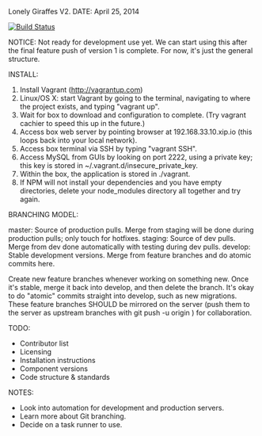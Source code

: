 Lonely Giraffes V2.
DATE: April 25, 2014

[![Build Status](http://git.thinksterlabs.com:8080/job/LonelyGiraffes/badge/icon)](http://git.thinksterlabs.com:8080/job/LonelyGiraffes/)

NOTICE: Not ready for development use yet. We can start using this after the final feature push of version 1 is complete. For now, it's just the general structure.

INSTALL:

1. Install Vagrant (http://vagrantup.com)
2. Linux/OS X: start Vagrant by going to the terminal, navigating to where the project exists, and typing "vagrant up".
3. Wait for box to download and configuration to complete. (Try vagrant cachier to speed this up in the future.)
4. Access box web server by pointing browser at 192.168.33.10.xip.io (this loops back into your local network).
5. Access box terminal via SSH by typing "vagrant SSH".
6. Access MySQL from GUIs by looking on port 2222, using a private key; this key is stored in ~/.vagrant.d/insecure_private_key.
7. Within the box, the application is stored in ./vagrant.
8. If NPM will not install your dependencies and you have empty directories, delete your node_modules directory all together and try again.

BRANCHING MODEL:

master:     Source of production pulls. Merge from staging will be done during production pulls; only touch for hotfixes.
staging:    Source of dev pulls. Merge from dev done automatically with testing during dev pulls.
develop:    Stable development versions. Merge from feature branches and do atomic commits here.

Create new feature branches whenever working on something new. Once it's stable, merge it back into develop, and then
delete the branch. It's okay to do "atomic" commits straight into develop, such as new migrations. These feature
branches SHOULD be mirrored on the server (push them to the server as upstream branches with git push -u origin <branch>)
for collaboration.

TODO:
- Contributor list
- Licensing
- Installation instructions
- Component versions
- Code structure & standards

NOTES:
- Look into automation for development and production servers.
- Learn more about Git branching.
- Decide on a task runner to use.
